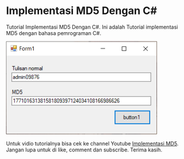 # Implementasi MD5 Dengan C#
Tutorial Implementasi MD5 Dengan C#. Ini adalah Tutorial implementasi MD5 dengan bahasa pemrograman C#.

![Gambar](https://raw.githubusercontent.com/suryamsj/Implementasi-MD5-Dengan-C-/main/screenshot/Capture.PNG)

Untuk vidio tutorialnya bisa cek ke channel Youtube [Implementasi MD5](https://www.youtube.com/watch?v=hobXdK2Z0bA). Jangan lupa untuk di like, comment dan subscribe. Terima kasih.
